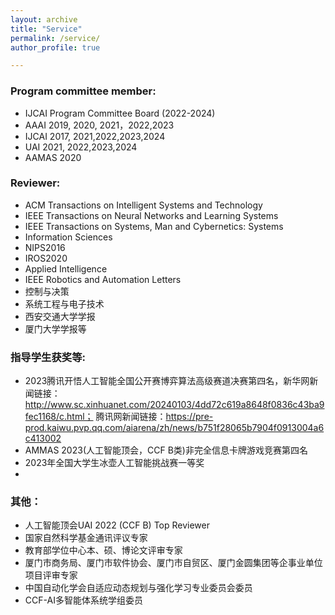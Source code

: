 ```yaml
---
layout: archive
title: "Service"
permalink: /service/
author_profile: true

---
```


### Program committee member: 
* IJCAI Program Committee Board \(2022\-2024\)
* AAAI 2019, 2020, 2021，2022,2023
* IJCAI 2017, 2021,2022,2023,2024
* UAI 2021, 2022,2023,2024
* AAMAS 2020

### Reviewer: 
* ACM Transactions on Intelligent Systems and Technology
* IEEE Transactions on Neural Networks and Learning Systems
* IEEE Transactions on Systems, Man and Cybernetics: Systems
* Information Sciences
* NIPS2016
* IROS2020
* Applied Intelligence
* IEEE Robotics and Automation Letters
* 控制与决策
* 系统工程与电子技术
* 西安交通大学学报
* 厦门大学学报等

### 指导学生获奖等: 
* 2023腾讯开悟人工智能全国公开赛博弈算法高级赛道决赛第四名，新华网新闻链接：http://www.sc.xinhuanet.com/20240103/4dd72c619a8648f0836c43ba9fec1168/c.html； 腾讯网新闻链接：https://pre-prod.kaiwu.pvp.qq.com/aiarena/zh/news/b751f28065b7904f0913004a6c413002
* AMMAS 2023(人工智能顶会，CCF B类)非完全信息卡牌游戏竞赛第四名
* 2023年全国大学生冰壶人工智能挑战赛一等奖
* 
### 其他：
* 人工智能顶会UAI 2022 (CCF B) Top Reviewer
* 国家自然科学基金通讯评议专家
* 教育部学位中心本、硕、博论文评审专家
* 厦门市商务局、厦门市软件协会、厦门市自贸区、厦门金圆集团等企事业单位项目评审专家
* 中国自动化学会自适应动态规划与强化学习专业委员会委员
* CCF-AI多智能体系统学组委员
